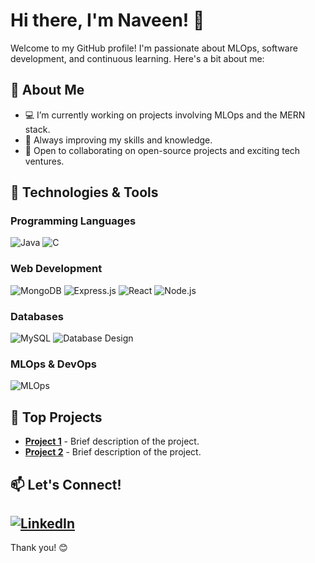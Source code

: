 # Hi there, I'm Naveen! 👋

Welcome to my GitHub profile! I'm passionate about MLOps, software development, and continuous learning. Here's a bit about me:

## 🚀 About Me

- 💻 I’m currently working on projects involving MLOps and the MERN stack.
- 🌱 Always improving my skills and knowledge.
- 🤝 Open to collaborating on open-source projects and exciting tech ventures.

## 🔧 Technologies & Tools

### Programming Languages
![Java](https://img.shields.io/badge/-Java-333?style=flat&logo=java)
![C](https://img.shields.io/badge/-C-333?style=flat&logo=c)

### Web Development
![MongoDB](https://img.shields.io/badge/-MongoDB-333?style=flat&logo=mongodb)
![Express.js](https://img.shields.io/badge/-Express.js-333?style=flat&logo=express)
![React](https://img.shields.io/badge/-React-333?style=flat&logo=react)
![Node.js](https://img.shields.io/badge/-Node.js-333?style=flat&logo=node.js)

### Databases
![MySQL](https://img.shields.io/badge/-MySQL-333?style=flat&logo=mysql)
![Database Design](https://img.shields.io/badge/-Database%20Design-333?style=flat)

### MLOps & DevOps
![MLOps](https://img.shields.io/badge/-MLOps-333?style=flat)



## 📌 Top Projects

- [**Project 1**](https://github.com/your-username/project1) - Brief description of the project.
- [**Project 2**](https://github.com/your-username/project2) - Brief description of the project.

## 📫 Let's Connect!

[![LinkedIn](https://img.shields.io/badge/-LinkedIn-blue?style=flat&logo=Linkedin&logoColor=white)](https://www.linkedin.com/in/naveen-s-62014b277)
---

Thank you! 😊
